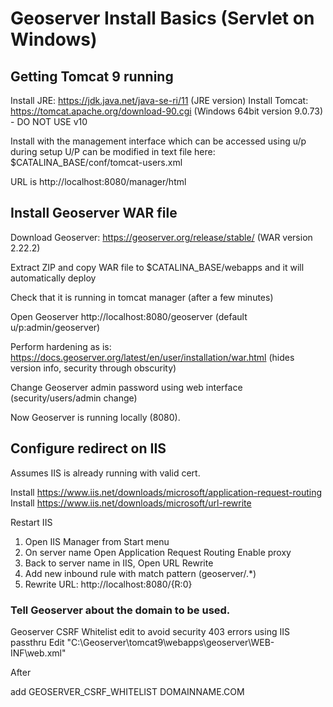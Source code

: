 # Geoserver Install Basics (Servlet on Windows)

## Getting Tomcat 9 running

Install JRE: https://jdk.java.net/java-se-ri/11 (JRE version)
Install Tomcat: https://tomcat.apache.org/download-90.cgi (Windows 64bit version 9.0.73) - DO NOT USE v10

Install with the management interface which can be accessed using u/p during setup
U/P can be modified in text file here:
$CATALINA_BASE/conf/tomcat-users.xml

URL is http://localhost:8080/manager/html

## Install Geoserver WAR file

Download Geoserver: https://geoserver.org/release/stable/ (WAR version 2.22.2)

Extract ZIP and copy WAR file to $CATALINA_BASE/webapps and it will automatically deploy

Check that it is running in tomcat manager (after a few minutes)

Open Geoserver http://localhost:8080/geoserver (default u/p:admin/geoserver)

Perform hardening as is: https://docs.geoserver.org/latest/en/user/installation/war.html
(hides version info, security through obscurity)

Change Geoserver admin password using web interface (security/users/admin change)

Now Geoserver is running locally (8080). 

## Configure redirect on IIS

Assumes IIS is already running with valid cert. 

Install https://www.iis.net/downloads/microsoft/application-request-routing
Install https://www.iis.net/downloads/microsoft/url-rewrite

Restart IIS
1. Open IIS Manager from Start menu
2. On server name Open Application Request Routing Enable proxy
3. Back to server name in IIS, Open URL Rewrite
4. Add new inbound rule with match pattern (geoserver/.*)
5. Rewrite URL: http://localhost:8080/{R:0}

### Tell Geoserver about the domain to be used. 

Geoserver CSRF Whitelist edit to avoid security 403 errors using IIS passthru
Edit "C:\Geoserver\tomcat9\webapps\geoserver\WEB-INF\web.xml"

After   

<context-param>

add
	  <param-name>GEOSERVER_CSRF_WHITELIST</param-name>
	  <param-value>DOMAINNAME.COM</param-value>

